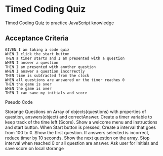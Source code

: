 # Timed Coding Quiz
Timed Coding Quiz to practice JavaScript knowledge


## Acceptance Criteria

```
GIVEN I am taking a code quiz
WHEN I click the start button
THEN a timer starts and I am presented with a question
WHEN I answer a question
THEN I am presented with another question
WHEN I answer a question incorrectly
THEN time is subtracted from the clock
WHEN all questions are answered or the timer reaches 0
THEN the game is over
WHEN the game is over
THEN I can save my initials and score
```

Pseudo Code

Storange Questions on Array of objects(questions) with properties of question, answers(object) and correctAnswer.
Create a timer variable to keep track of the time left (Score).
Show a welcome menu and instructions and start button.
When Start button is pressed, 
Create a interval that goes from 100 to 0. 
Show the first question. 
If answers selected is incorrect, reduce timer by 10 seconds.
Show the next question on the array.
Stop interval when reached 0 or all question are answer.
Ask user for Initials and save score on local storange
